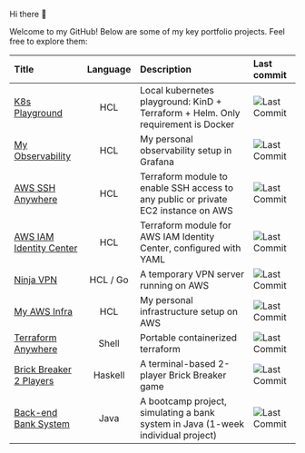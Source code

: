 Hi there 👋

Welcome to my GitHub! Below are some of my key portfolio projects. Feel free to explore them:

<!--
**gerardVM/gerardVM** is a ✨ _special_ ✨ repository because its `README.md` (this file) appears on your GitHub profile.

Here are some ideas to get you started:

- 🔭 I’m currently working on ...
- 🌱 I’m currently learning ...
- 👯 I’m looking to collaborate on ...
- 🤔 I’m looking for help with ...
- 💬 Ask me about ...
- 📫 How to reach me: ...
- 😄 Pronouns: ...
- ⚡ Fun fact: ...
-->

Title | Language | Description | Last commit
:--- | :---: | :--- | :---
[K8s Playground](https://github.com/gerardVM/k8s-playground) | HCL | Local kubernetes playground: KinD + Terraform + Helm. Only requirement is Docker | ![Last Commit](https://img.shields.io/github/last-commit/gerardVM/k8s-playground)
[My Observability](https://github.com/gerardVM/observability) | HCL | My personal observability setup in Grafana | ![Last Commit](https://img.shields.io/github/last-commit/gerardVM/observability)
[AWS SSH Anywhere](https://github.com/gerardVM/terraform-aws-ssh-anywhere) | HCL | Terraform module to enable SSH access to any public or private EC2 instance on AWS | ![Last Commit](https://img.shields.io/github/last-commit/gerardVM/terraform-aws-ssh-anywhere)
[AWS IAM Identity Center](https://github.com/gerardVM/terraform-aws-iam-identity-center) | HCL | Terraform module for AWS IAM Identity Center, configured with YAML | ![Last Commit](https://img.shields.io/github/last-commit/gerardVM/terraform-aws-iam-identity-center)
[Ninja VPN](https://github.com/gerardVM/ninja-vpn) | HCL / Go | A temporary VPN server running on AWS | ![Last Commit](https://img.shields.io/github/last-commit/gerardVM/ninja-vpn)
[My AWS Infra](https://github.com/gerardVM/shared-infra) | HCL | My personal infrastructure setup on AWS | ![Last Commit](https://img.shields.io/github/last-commit/gerardVM/shared-infra)
[Terraform Anywhere](https://github.com/gerardVM/terraform-anywhere) | Shell | Portable containerized terraform |  ![Last Commit](https://img.shields.io/github/last-commit/gerardVM/terraform-anywhere)
[Brick Breaker 2 Players](https://github.com/gerardVM/brick-breaker) | Haskell | A terminal-based 2-player Brick Breaker game | ![Last Commit](https://img.shields.io/github/last-commit/gerardVM/brick-breaker)
[Back-end Bank System](https://github.com/gerardVM/IronHack-Personal-Project) | Java | A bootcamp project, simulating a bank system in Java (1-week individual project) | ![Last Commit](https://img.shields.io/github/last-commit/gerardVM/IronHack-Personal-Project)
